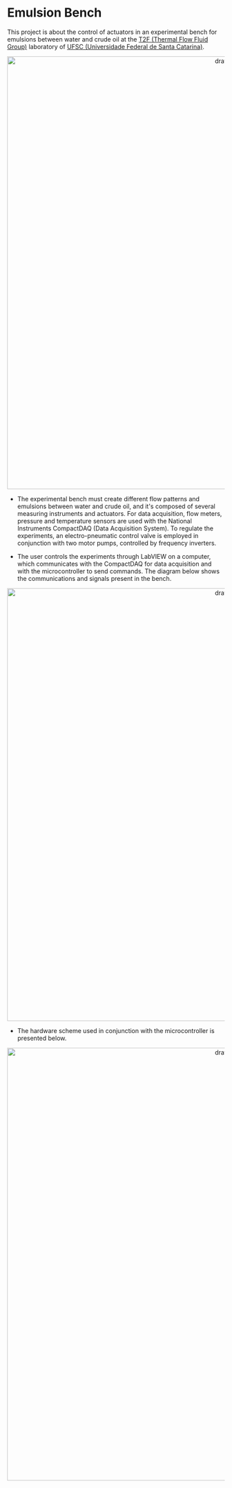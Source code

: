 # Emulsion Bench

This project is about the control of actuators in an experimental bench for emulsions between water and crude oil at the
[T2F (Thermal Flow Fluid Group)](https://t2f.ufsc.br/eng/index_eng.html) laboratory of [UFSC (Universidade Federal de Santa Catarina)](https://en.ufsc.br/). 

<p align="center">
<img src="https://i.imgur.com/wObW6H1.png" alt="drawing" width="1000"/>
</p>
<!-- ![Emulsion-Bench-Project](https://i.imgur.com/wObW6H1.png) -->

* The experimental bench must create different flow patterns and emulsions between water and crude oil, and it's composed of several measuring instruments and actuators.
For data acquisition, flow meters, pressure and temperature sensors are used with the National Instruments CompactDAQ (Data Acquisition System).
To regulate the experiments, an electro-pneumatic control valve is employed in conjunction with two motor pumps, controlled by frequency inverters.

* The user controls the experiments through LabVIEW on a computer, which communicates with the CompactDAQ for data acquisition and with the microcontroller to send commands.
The diagram below shows the communications and signals present in the bench.

<p align="center">
<img src="https://imgur.com/ulCbK7X.png" alt="drawing" width="1000"/>
</p>

<!-- ![Emulsion-Bench-Signals](https://imgur.com/ulCbK7X.png) -->

- The hardware scheme used in conjunction with the microcontroller is presented below.

<p align="center">
<img src="https://imgur.com/6xvSWnQ.png" alt="drawing" width="1000"/>
</p>

<!-- ![Emulsion-Bench-Hardware](https://imgur.com/6xvSWnQ.png) -->
